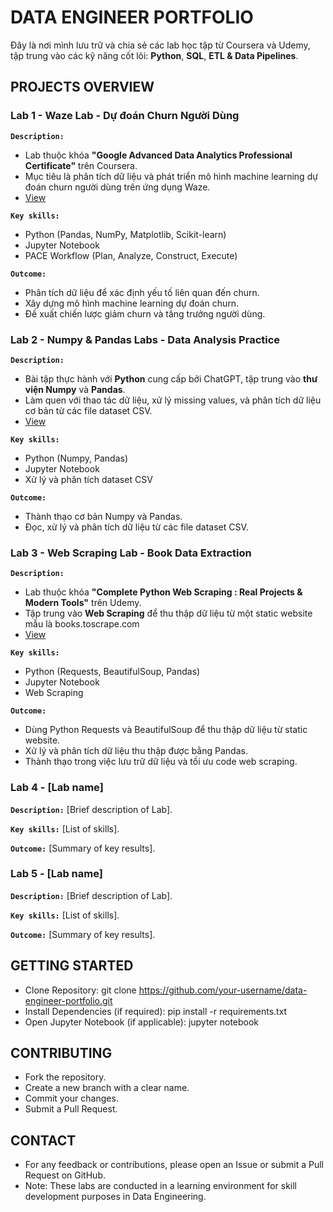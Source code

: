 # DATA ENGINEER PORTFOLIO

Đây là nơi mình lưu trữ và chia sẻ các lab học tập từ Coursera và Udemy, tập trung vào các kỹ năng cốt lõi: **Python**, **SQL**, **ETL & Data Pipelines**.

## PROJECTS OVERVIEW
### Lab 1 - Waze Lab - Dự đoán Churn Người Dùng
**`Description:`**
- Lab thuộc khóa **"Google Advanced Data Analytics Professional Certificate"** trên Coursera.
- Mục tiêu là phân tích dữ liệu và phát triển mô hình machine learning dự đoán churn người dùng trên ứng dụng Waze.
- [View](https://github.com/drafanasa/de-portfolio/tree/32353a1b4ae65363ed4dc74f070a513aeeb11715/coursera-labs/lab1) 
  
**`Key skills:`**
- Python (Pandas, NumPy, Matplotlib, Scikit-learn)
- Jupyter Notebook
- PACE Workflow (Plan, Analyze, Construct, Execute)
  
**`Outcome:`**
- Phân tích dữ liệu để xác định yếu tố liên quan đến churn.
- Xây dựng mô hình machine learning dự đoán churn.
- Đề xuất chiến lược giảm churn và tăng trưởng người dùng.


### Lab 2 - Numpy & Pandas Labs - Data Analysis Practice
**`Description:`** 
- Bài tập thực hành với **Python** cung cấp bởi ChatGPT, tập trung vào **thư viện Numpy** và **Pandas**. 
- Làm quen với thao tác dữ liệu, xử lý missing values, và phân tích dữ liệu cơ bản từ các file dataset CSV.
- [View](https://github.com/drafanasa/de-portfolio/tree/32353a1b4ae65363ed4dc74f070a513aeeb11715/coursera-labs/lab2) 

**`Key skills:`** 
- Python (Numpy, Pandas)
- Jupyter Notebook
- Xử lý và phân tích dataset CSV

**`Outcome:`** 
- Thành thạo cơ bản Numpy và Pandas.
- Đọc, xử lý và phân tích dữ liệu từ các file dataset CSV.

### Lab 3 - Web Scraping Lab - Book Data Extraction
**`Description:`** 
- Lab thuộc khóa **"Complete Python Web Scraping : Real Projects & Modern Tools"** trên Udemy.
- Tập trung vào **Web Scraping** để thu thập dữ liệu từ một static website mẫu là books.toscrape.com
- [View](https://github.com/drafanasa/de-portfolio/tree/32353a1b4ae65363ed4dc74f070a513aeeb11715/coursera-labs/lab3) 

**`Key skills:`** 
- Python (Requests, BeautifulSoup, Pandas)
- Jupyter Notebook
- Web Scraping

**`Outcome:`** 
- Dùng Python Requests và BeautifulSoup để thu thập dữ liệu từ static website.
- Xử lý và phân tích dữ liệu thu thập được bằng Pandas.
- Thành thạo trong việc lưu trữ dữ liệu và tối ưu code web scraping.

### Lab 4 - [Lab name]
**`Description:`** 
[Brief description of Lab].

**`Key skills:`** 
[List of skills].

**`Outcome:`** 
[Summary of key results].

### Lab 5 - [Lab name]
**`Description:`** 
[Brief description of Lab].

**`Key skills:`** 
[List of skills].

**`Outcome:`** 
[Summary of key results].

## GETTING STARTED
- Clone Repository: git clone https://github.com/your-username/data-engineer-portfolio.git
- Install Dependencies (if required): pip install -r requirements.txt
- Open Jupyter Notebook (if applicable): jupyter notebook 

## CONTRIBUTING
- Fork the repository.
- Create a new branch with a clear name.
- Commit your changes.
- Submit a Pull Request.

## CONTACT
- For any feedback or contributions, please open an Issue or submit a Pull Request on GitHub.
- Note: These labs are conducted in a learning environment for skill development purposes in Data Engineering.
